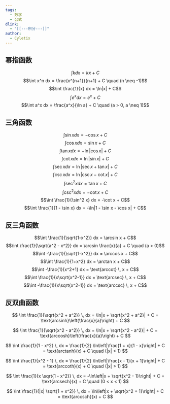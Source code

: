 ```yaml
---
tags:
  - 数学
  - 公式
dlink:
  - "[[---积分---]]"
author:
  - Cyletix
---
```

## 幂指函数
$$\int k dx = kx + C$$
$$\int x^n dx = \frac{x^{n+1}}{n+1} + C \quad (n \neq -1)$$$$\int \frac{1}{x} dx = \ln|x| + C$$
$$\int e^x dx = e^x + C$$
$$\int a^x dx = \frac{a^x}{\ln a} + C \quad (a > 0, a \neq 1)$$
## 三角函数
$$\int \sin x dx = -\cos x + C$$
$$\int \cos x dx = \sin x + C$$
$$\int \tan x dx = -\ln|\cos x| + C$$
$$\int \cot x dx = \ln|\sin x| + C$$
$$\int \sec x dx = \ln|\sec x + \tan x| + C$$
$$\int \csc x dx = \ln|\csc x - \cot x| + C$$
$$\int \sec^2 x dx = \tan x + C$$
$$\int \csc^2 x dx = -\cot x + C$$ 
$$\int \frac{1}{\sin^2 x} dx = -\cot x + C$$
$$\int \frac{1}{1 - \sin x} dx = -\ln|1 - \sin x - \cos x| + C$$
## 反三角函数
$$\int \frac{1}{\sqrt{1-x^2}} dx = \arcsin x + C$$
$$\int \frac{1}{\sqrt{a^2 - x^2}} dx = \arcsin \frac{x}{a} + C \quad (a > 0)$$
$$\int -\frac{1}{\sqrt{1-x^2}} dx = \arccos x + C$$
$$\int \frac{1}{1+x^2} dx = \arctan x + C$$
$$\int -\frac{1}{x^2+1} dx = \text{arccot} \, x + C$$
$$\int \frac{1}{x\sqrt{x^2-1}} dx = \text{arcsec} \, x + C$$
$$\int -\frac{1}{x\sqrt{x^2-1}} dx = \text{arccsc} \, x + C$$
## 反双曲函数

$$
\int \frac{1}{\sqrt{x^2 + a^2}} \, dx = \ln|x + \sqrt{x^2 + a^2}| + C = \text{arcsinh}\left(\frac{x}{a}\right) + C
$$

$$
\int \frac{1}{\sqrt{x^2 - a^2}} \, dx = \ln|x + \sqrt{x^2 - a^2}| + C = \text{arccosh}\left(\frac{x}{a}\right) + C
$$

$$
\int \frac{1}{1 - x^2} \, dx = \frac{1}{2} \ln\left|\frac{1 + x}{1 - x}\right| + C = \text{arctanh}(x) + C \quad (|x| < 1)
$$

$$
\int \frac{1}{x^2 - 1} \, dx = \frac{1}{2} \ln\left|\frac{x - 1}{x + 1}\right| + C = \text{arccoth}(x) + C \quad (|x| > 1)
$$

$$
\int \frac{1}{x \sqrt{1 - x^2}} \, dx = -\ln\left|x + \sqrt{x^2 - 1}\right| + C = \text{arcsech}(x) + C \quad (0 < x < 1)
$$

$$
\int \frac{1}{|x| \sqrt{1 + x^2}} \, dx = \ln\left|x + \sqrt{x^2 + 1}\right| + C = \text{arccsch}(x) + C
$$
